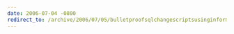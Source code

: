 ```yaml
---
date: 2006-07-04 -0800
redirect_to: /archive/2006/07/05/bulletproofsqlchangescriptsusinginformation_schemaviews.aspx/
---
```

